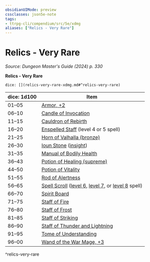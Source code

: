 ```yaml
---
obsidianUIMode: preview
cssclasses: json5e-note
tags:
- ttrpg-cli/compendium/src/5e/xdmg
aliases: ["Relics - Very Rare"]
---
```

# Relics - Very Rare
*Source: Dungeon Master's Guide (2024) p. 330* 

**Relics - Very Rare**

`dice: [](relics-very-rare-xdmg.md#^relics-very-rare)`

| dice: 1d100 | Item |
|-------------|------|
| 01–05 | [Armor, +2](3-Compendium/items/2-armor-xdmg.md) |
| 06–10 | [Candle of Invocation](3-Compendium/items/candle-of-invocation-xdmg.md) |
| 11–15 | [Cauldron of Rebirth](3-Compendium/items/cauldron-of-rebirth-xdmg.md) |
| 16–20 | [Enspelled Staff](3-Compendium/items/enspelled-staff-xdmg.md) (level 4 or 5 spell) |
| 21–25 | [Horn of Valhalla (bronze)](3-Compendium/items/horn-of-valhalla-bronze-xdmg.md) |
| 26–30 | [Ioun Stone](3-Compendium/items/ioun-stone-xdmg.md) ([insight](3-Compendium/items/ioun-stone-insight-xdmg.md)) |
| 31–35 | [Manual of Bodily Health](3-Compendium/items/manual-of-bodily-health-xdmg.md) |
| 36–43 | [Potion of Healing (supreme)](3-Compendium/items/potion-of-supreme-healing-xdmg.md) |
| 44–50 | [Potion of Vitality](3-Compendium/items/potion-of-vitality-xdmg.md) |
| 51–55 | [Rod of Alertness](3-Compendium/items/rod-of-alertness-xdmg.md) |
| 56–65 | [Spell Scroll](3-Compendium/items/spell-scroll-xdmg.md) ([level 6](3-Compendium/items/spell-scroll-level-6-xdmg.md), [level 7](3-Compendium/items/spell-scroll-level-7-xdmg.md), or [level 8](3-Compendium/items/spell-scroll-level-8-xdmg.md) spell) |
| 66–70 | [Spirit Board](3-Compendium/items/spirit-board-xdmg.md) |
| 71–75 | [Staff of Fire](3-Compendium/items/staff-of-fire-xdmg.md) |
| 76–80 | [Staff of Frost](3-Compendium/items/staff-of-frost-xdmg.md) |
| 81–85 | [Staff of Striking](3-Compendium/items/staff-of-striking-xdmg.md) |
| 86–90 | [Staff of Thunder and Lightning](3-Compendium/items/staff-of-thunder-and-lightning-xdmg.md) |
| 91–95 | [Tome of Understanding](3-Compendium/items/tome-of-understanding-xdmg.md) |
| 96–00 | [Wand of the War Mage, +3](3-Compendium/items/3-wand-of-the-war-mage-xdmg.md) |
^relics-very-rare